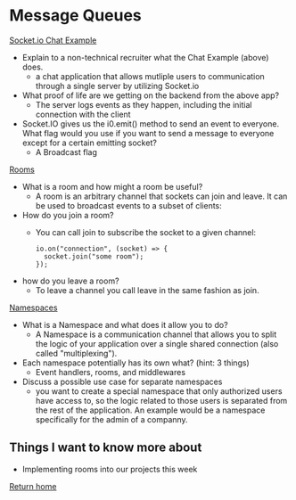 # Message Queues

[Socket.io Chat Example](https://socket.io/get-started/chat/)

- Explain to a non-technical recruiter what the Chat Example (above) does.
  - a chat application that allows mutliple users to communication through a single server by utilizing Socket.io
- What proof of life are we getting on the backend from the above app?
  - The server logs events as they happen, including the initial connection with the client
- Socket.IO gives us the i0.emit() method to send an event to everyone. What flag would you use if you want to send a message to everyone except for a certain emitting socket?
  - A Broadcast flag

[Rooms](https://socket.io/docs/v4/rooms)

- What is a room and how might a room be useful?
  - A room is an arbitrary channel that sockets can join and leave. It can be used to broadcast events to a subset of clients:
- How do you join a room?
  - You can call join to subscribe the socket to a given channel:

        io.on("connection", (socket) => {
          socket.join("some room");
        });
- how do you leave a room?
  - To leave a channel you call leave in the same fashion as join.

[Namespaces](https://socket.io/docs/v4/namespaces/)

- What is a Namespace and what does it allow you to do?
  - A Namespace is a communication channel that allows you to split the logic of your application over a single shared connection (also called "multiplexing").
- Each namespace potentially has its own what? (hint: 3 things)
  - Event handlers, rooms, and middlewares
- Discuss a possible use case for separate namespaces
  - you want to create a special namespace that only authorized users have access to, so the logic related to those users is separated from the rest of the application. An example would be a namespace specifically for the admin of a companny.

## Things I want to know more about

- Implementing rooms into our projects this week

[Return home](https://khofstetter94.github.io/reading-notes/)
